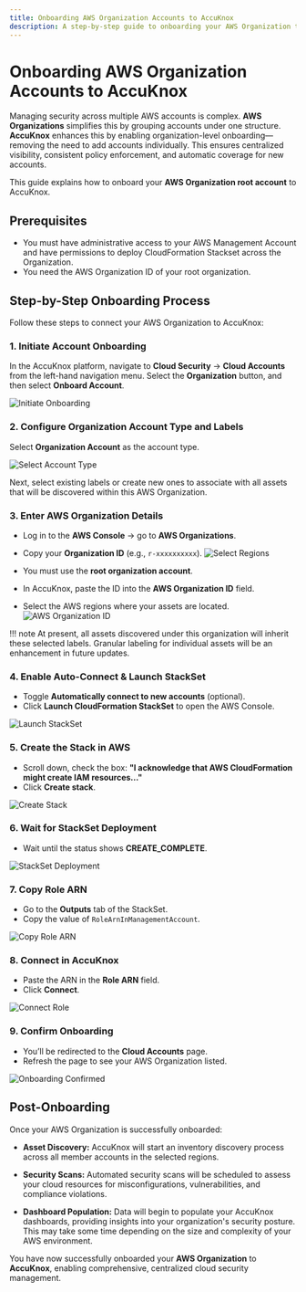 ```yaml
---
title: Onboarding AWS Organization Accounts to AccuKnox
description: A step-by-step guide to onboarding your AWS Organization to the AccuKnox platform for centralized cloud security management.
---
```


# Onboarding AWS Organization Accounts to AccuKnox

Managing security across multiple AWS accounts is complex. **AWS Organizations** simplifies this by grouping accounts under one structure. **AccuKnox** enhances this by enabling organization-level onboarding—removing the need to add accounts individually. This ensures centralized visibility, consistent policy enforcement, and automatic coverage for new accounts.

This guide explains how to onboard your **AWS Organization root account** to AccuKnox.

## Prerequisites

- You must have administrative access to your AWS Management Account and have permissions to deploy CloudFormation Stackset across the Organization.
- You need the AWS Organization ID of your root organization.

## Step-by-Step Onboarding Process

Follow these steps to connect your AWS Organization to AccuKnox:

### 1. Initiate Account Onboarding

In the AccuKnox platform, navigate to **Cloud Security** → **Cloud Accounts** from the left-hand navigation menu.
Select the **Organization** button, and then select **Onboard Account**.

![Initiate Onboarding](./images/aws-org-onboard/0.png)

### 2. Configure Organization Account Type and Labels

Select **Organization Account** as the account type.

![Select Account Type](./images/aws-org-onboard/1.png)

Next, select existing labels or create new ones to associate with all assets that will be discovered within this AWS Organization.

### 3. Enter AWS Organization Details

- Log in to the **AWS Console** → go to **AWS Organizations**.
- Copy your **Organization ID** (e.g., `r-xxxxxxxxxx`).
![Select Regions](./images/aws-org-onboard/3.png)

- You must use the **root organization account**.
- In AccuKnox, paste the ID into the **AWS Organization ID** field.
- Select the AWS regions where your assets are located.
![AWS Organization ID](./images/aws-org-onboard/2.png)

!!! note
    At present, all assets discovered under this organization will inherit these selected labels.
    Granular labeling for individual assets will be an enhancement in future updates.

### 4. Enable Auto-Connect & Launch StackSet

- Toggle **Automatically connect to new accounts** (optional).
- Click **Launch CloudFormation StackSet** to open the AWS Console.

![Launch StackSet](./images/aws-org-onboard/4.png)

### 5. Create the Stack in AWS

- Scroll down, check the box:
  **"I acknowledge that AWS CloudFormation might create IAM resources..."**
- Click **Create stack**.

![Create Stack](./images/aws-org-onboard/5.png)

### 6. Wait for StackSet Deployment

- Wait until the status shows **CREATE_COMPLETE**.

![StackSet Deployment](./images/aws-org-onboard/6.png)

### 7. Copy Role ARN

- Go to the **Outputs** tab of the StackSet.
- Copy the value of `RoleArnInManagementAccount`.

![Copy Role ARN](./images/aws-org-onboard/7.png)

### 8. Connect in AccuKnox

- Paste the ARN in the **Role ARN** field.
- Click **Connect**.

![Connect Role](./images/aws-org-onboard/8.png)

### 9. Confirm Onboarding

- You’ll be redirected to the **Cloud Accounts** page.
- Refresh the page to see your AWS Organization listed.

![Onboarding Confirmed](./images/aws-org-onboard/10.png)

## Post-Onboarding

Once your AWS Organization is successfully onboarded:

- **Asset Discovery:**
  AccuKnox will start an inventory discovery process across all member accounts in the selected regions.

- **Security Scans:**
  Automated security scans will be scheduled to assess your cloud resources for misconfigurations, vulnerabilities, and compliance violations.

- **Dashboard Population:**
  Data will begin to populate your AccuKnox dashboards, providing insights into your organization's security posture.
  This may take some time depending on the size and complexity of your AWS environment.

You have now successfully onboarded your **AWS Organization** to **AccuKnox**, enabling comprehensive, centralized cloud security management.
